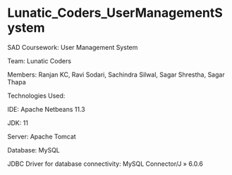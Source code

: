 # Lunatic_Coders_UserManagementSystem
SAD Coursework: User Management System

Team: Lunatic Coders

Members: Ranjan KC,
         Ravi Sodari,
         Sachindra Silwal,
         Sagar Shrestha,
         Sagar Thapa
         
Technologies Used:

IDE: Apache Netbeans 11.3

JDK: 11

Server: Apache Tomcat

Database: MySQL

JDBC Driver for database connectivity: MySQL Connector/J » 6.0.6
        
        
        
